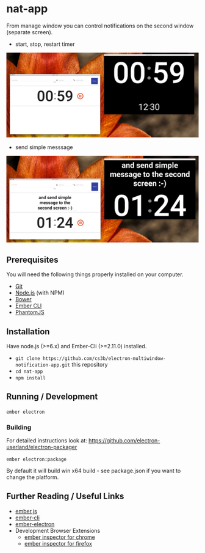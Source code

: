 # nat-app

From manage window you can control notifications on the second window (separate screen).

* start, stop, restart timer 

![Time Elapsed](https://github.com/cs3b/electron-multiwindow-notification-app/raw/master/doc/time-elapsed.jpg)

* send simple messsage 

![Simple Message](https://github.com/cs3b/electron-multiwindow-notification-app/raw/master/doc/messages.jpg)

## Prerequisites

You will need the following things properly installed on your computer.

* [Git](https://git-scm.com/)
* [Node.js](https://nodejs.org/) (with NPM)
* [Bower](https://bower.io/)
* [Ember CLI](https://ember-cli.com/)
* [PhantomJS](http://phantomjs.org/)

## Installation

Have node.js (>=6.x) and Ember-Cli (>=2.11.0) installed.

* `git clone https://github.com/cs3b/electron-multiwindow-notification-app.git` this repository
* `cd nat-app`
* `npm install`

## Running / Development

`ember electron`

### Building

For detailed instructions look at: https://github.com/electron-userland/electron-packager

`ember electron:package`

By default it will build win x64 build - see package.json if you want to change the platform.

## Further Reading / Useful Links

* [ember.js](http://emberjs.com/)
* [ember-cli](https://ember-cli.com/)
* [ember-electron](https://github.com/felixrieseberg/ember-electron)
* Development Browser Extensions
  * [ember inspector for chrome](https://chrome.google.com/webstore/detail/ember-inspector/bmdblncegkenkacieihfhpjfppoconhi)
  * [ember inspector for firefox](https://addons.mozilla.org/en-US/firefox/addon/ember-inspector/)
